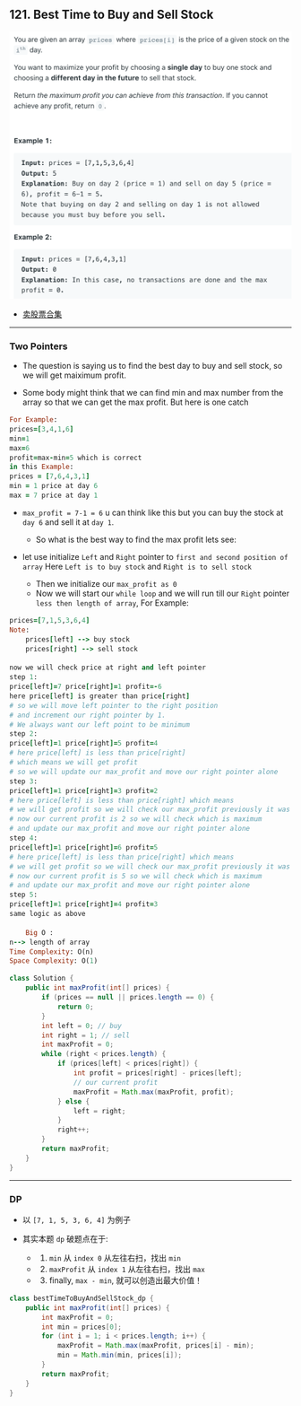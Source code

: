 ## 121. Best Time to Buy and Sell Stock
![](img/2022-05-03-14-03-49.png)


- [卖股票合集](https://www.youtube.com/watch?v=USEFjOtuyA4&t=331s)

---
### Two Pointers

- The question is saying us to find the best day to buy and sell stock, 
  so we will get maiximum profit.

- Some body might think that we can find min and max number from the array 
  so that we can get the max profit. But here is one catch

```ruby
For Example:
prices=[3,4,1,6]
min=1
max=6
profit=max-min=5 which is correct 
in this Example:
prices = [7,6,4,3,1]
min = 1 price at day 6
max = 7 price at day 1
```

- `max_profit = 7-1 = 6` u can think like this but you can buy the stock at `day 6` 
  and sell it at `day 1`.
  - So what is the best way to  find the max profit lets see:

- let use initialize `Left` and `Right` pointer to 
  `first and second position of array` Here `Left is to buy stock` 
  and `Right is to sell stock`
  - Then we initialize our `max_profit as 0`
  - Now we will start our `while loop` and we will run till 
    our `Right` pointer `less then length of array`, For Example:

```ruby
prices=[7,1,5,3,6,4]
Note:
    prices[left] --> buy stock
    prices[right] --> sell stock

now we will check price at right and left pointer
step 1:
price[left]=7 price[right]=1 profit=-6
here price[left] is greater than price[right] 
# so we will move left pointer to the right position 
# and increment our right pointer by 1. 
# We always want our left point to be minimum
step 2:
price[left]=1 price[right]=5 profit=4
# here price[left] is less than price[right] 
# which means we will get profit 
# so we will update our max_profit and move our right pointer alone
step 3:
price[left]=1 price[right]=3 profit=2
# here price[left] is less than price[right] which means 
# we will get profit so we will check our max_profit previously it was 4 
# now our current profit is 2 so we will check which is maximum 
# and update our max_profit and move our right pointer alone
step 4:
price[left]=1 price[right]=6 profit=5
# here price[left] is less than price[right] which means 
# we will get profit so we will check our max_profit previously it was 4 
# now our current profit is 5 so we will check which is maximum 
# and update our max_profit and move our right pointer alone
step 5:
price[left]=1 price[right]=4 profit=3
same logic as above

	Big O :
n--> length of array
Time Complexity: O(n)
Space Complexity: O(1)
```

```java
class Solution {
    public int maxProfit(int[] prices) {
        if (prices == null || prices.length == 0) {
            return 0;
        }
        int left = 0; // buy 
        int right = 1; // sell
        int maxProfit = 0;
        while (right < prices.length) {
            if (prices[left] < prices[right]) {
                int profit = prices[right] - prices[left];
                // our current profit
                maxProfit = Math.max(maxProfit, profit);
            } else {
                left = right;
            }
            right++;
        }
        return maxProfit;
    }
}
```
---

### DP

- 以 `[7, 1, 5, 3, 6, 4]` 为例子

- 其实本题 `dp` 破题点在于:
  - 1. `min` 从 `index 0` 从左往右扫，找出 `min`
  - 2. `maxProfit` 从 `index 1` 从左往右扫，找出 `max`
  - 3. finally, `max - min`, 就可以创造出最大价值！


```java
class bestTimeToBuyAndSellStock_dp {
    public int maxProfit(int[] prices) {
        int maxProfit = 0;
        int min = prices[0];
        for (int i = 1; i < prices.length; i++) {
            maxProfit = Math.max(maxProfit, prices[i] - min);
            min = Math.min(min, prices[i]);
        }
        return maxProfit;
    }
}
```